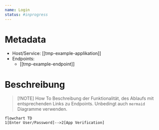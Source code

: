 ```yaml
---
name: Login
status: #inprogress
---
```

# Metadata
- Host/Service:  [[tmp-example-applikation]]
- Endpoints:
	- [[tmp-example-endpoint]]
# Beschreibung
> [!NOTE] How To
> Beschreibung der Funktionalität, des Ablaufs mit entsprechenden Links zu Endpoints. Unbedingt auch `mermaid` Diagramme verwenden.

```mermaid
flowchart TD
1[Enter User/Password]-->2[App Verification]
```